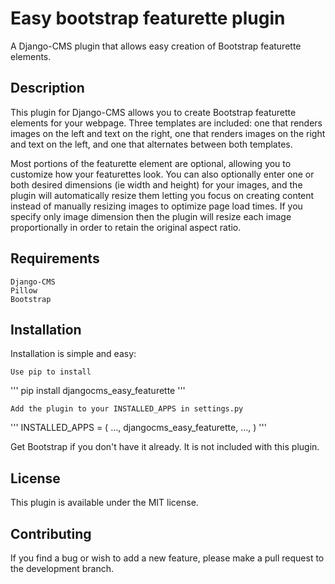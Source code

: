 # Easy bootstrap featurette plugin

A Django-CMS plugin that allows easy creation of Bootstrap featurette elements.

## Description

This plugin for Django-CMS allows you to create Bootstrap featurette elements for your webpage. Three templates are included: one that renders images on the left and text on the right, one that renders images on the right and text on the left, and one that alternates between both templates.

Most portions of the featurette element are optional, allowing you to customize how your featurettes look. You can also optionally enter one or both desired dimensions (ie width and height) for your images, and the plugin will automatically resize them letting you focus on creating content instead of manually resizing images to optimize page load times. If you specify only image dimension then the plugin will resize each image proportionally in order to retain the original aspect ratio.

## Requirements

    Django-CMS
    Pillow
    Bootstrap

## Installation

Installation is simple and easy:

    Use pip to install

''' 
pip install djangocms_easy_featurette
'''

    Add the plugin to your INSTALLED_APPS in settings.py

''' 
INSTALLED_APPS = (
    ..., 
    djangocms_easy_featurette, 
    ...,
)
'''

Get Bootstrap if you don't have it already. It is not included with this plugin.

## License

This plugin is available under the MIT license.

## Contributing

If you find a bug or wish to add a new feature, please make a pull request to the development branch.
